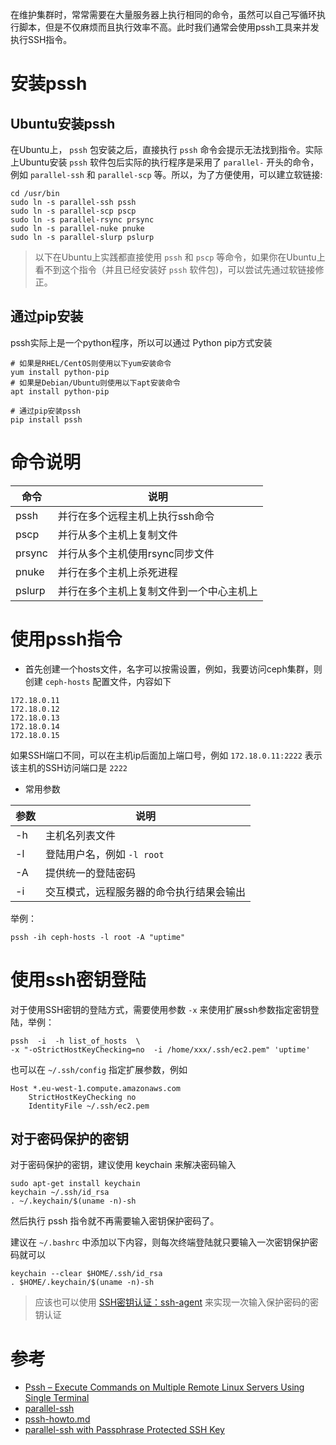 在维护集群时，常常需要在大量服务器上执行相同的命令，虽然可以自己写循环执行脚本，但是不仅麻烦而且执行效率不高。此时我们通常会使用pssh工具来并发执行SSH指令。

# 安装pssh

## Ubuntu安装pssh

在Ubuntu上， `pssh` 包安装之后，直接执行 `pssh` 命令会提示无法找到指令。实际上Ubuntu安装 `pssh` 软件包后实际的执行程序是采用了 `parallel-` 开头的命令，例如 `parallel-ssh` 和 `parallel-scp` 等。所以，为了方便使用，可以建立软链接:

```
cd /usr/bin
sudo ln -s parallel-ssh pssh
sudo ln -s parallel-scp pscp
sudo ln -s parallel-rsync prsync
sudo ln -s parallel-nuke pnuke
sudo ln -s parallel-slurp pslurp
```

> 以下在Ubuntu上实践都直接使用 `pssh` 和 `pscp` 等命令，如果你在Ubuntu上看不到这个指令（并且已经安装好 `pssh` 软件包)，可以尝试先通过软链接修正。

## 通过pip安装

pssh实际上是一个python程序，所以可以通过 Python pip方式安装

```
# 如果是RHEL/CentOS则使用以下yum安装命令
yum install python-pip
# 如果是Debian/Ubuntu则使用以下apt安装命令
apt install python-pip

# 通过pip安装pssh
pip install pssh
```

# 命令说明

| 命令 | 说明 |
| ---- | ---- |
| pssh | 并行在多个远程主机上执行ssh命令 |
| pscp | 并行从多个主机上复制文件 |
| prsync | 并行从多个主机使用rsync同步文件 |
| pnuke | 并行在多个主机上杀死进程 |
| pslurp | 并行在多个主机上复制文件到一个中心主机上 |

# 使用pssh指令

* 首先创建一个hosts文件，名字可以按需设置，例如，我要访问ceph集群，则创建 `ceph-hosts` 配置文件，内容如下

```
172.18.0.11
172.18.0.12
172.18.0.13
172.18.0.14
172.18.0.15
```

如果SSH端口不同，可以在主机ip后面加上端口号，例如 `172.18.0.11:2222` 表示该主机的SSH访问端口是 `2222`

* 常用参数

| 参数 | 说明 |
| ---- | ---- |
| -h | 主机名列表文件 |
| -l | 登陆用户名，例如 `-l root` |
| -A | 提供统一的登陆密码 |
| -i | 交互模式，远程服务器的命令执行结果会输出 |

举例：

```
pssh -ih ceph-hosts -l root -A "uptime"
```

# 使用ssh密钥登陆

对于使用SSH密钥的登陆方式，需要使用参数 `-x` 来使用扩展ssh参数指定密钥登陆，举例：

```
pssh  -i  -h list_of_hosts  \
-x "-oStrictHostKeyChecking=no  -i /home/xxx/.ssh/ec2.pem" 'uptime'
```

也可以在 `~/.ssh/config` 指定扩展参数，例如

```
Host *.eu-west-1.compute.amazonaws.com
    StrictHostKeyChecking no
    IdentityFile ~/.ssh/ec2.pem
```

## 对于密码保护的密钥

对于密码保护的密钥，建议使用 keychain 来解决密码输入

```
sudo apt-get install keychain
keychain ~/.ssh/id_rsa
. ~/.keychain/$(uname -n)-sh
```

然后执行 pssh 指令就不再需要输入密钥保护密码了。

建议在 `~/.bashrc` 中添加以下内容，则每次终端登陆就只要输入一次密钥保护密码就可以

```
keychain --clear $HOME/.ssh/id_rsa
. $HOME/.keychain/$(uname -n)-sh
```

> 应该也可以使用 [SSH密钥认证：ssh-agent](../../../service/ssh/ssh_key) 来实现一次输入保护密码的密钥认证

# 参考

* [Pssh – Execute Commands on Multiple Remote Linux Servers Using Single Terminal](https://www.tecmint.com/execute-commands-on-multiple-linux-servers-using-pssh/)
* [parallel-ssh](http://manpages.ubuntu.com/manpages/precise/man1/parallel-ssh.1.html)
* [pssh-howto.md](https://gist.github.com/carlessanagustin/c5e70c8edfa8408547545e26b61ab783)
* [parallel-ssh with Passphrase Protected SSH Key](https://unix.stackexchange.com/questions/128974/parallel-ssh-with-passphrase-protected-ssh-key)
